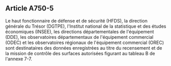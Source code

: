 Article A750-5
----
Le haut fonctionnaire de défense et de sécurité (HFDS), la direction générale du
Trésor (DGTPE), l'Institut national de la statistique et des études économiques
(INSEE), les directions départementales de l'équipement (DDE), les observatoires
départementaux de l'équipement commercial (ODEC) et les observatoires régionaux
de l'équipement commercial (OREC) sont destinataires des données enregistrées au
titre du recensement et de la mission de contrôle des surfaces autorisées
figurant au tableau B de l'annexe 7-7.

